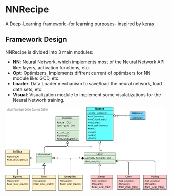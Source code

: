 # NNRecipe
A Deep-Learning framework -for learning purposes- inspired by keras

## Framework Design
NNRecipe is divided into 3 main modules: 
  - **NN**: Neural Network, which implements most of the Neural Network API like: layers, activation functions, etc.
  - **Opt**: Optimizers, Implements diffrent current of optimizers for NN module like: GCD, etc.
  - **Loader**: Data Loader mechanism to save/load the neural network, load data sets, etc.
  - **Visual**: Visualization module to implement some visulatizations for the Neural Network training.

![Class Diagram](design.png?raw=true "Title")
  

